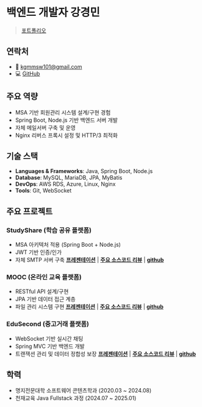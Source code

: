 # 백엔드 개발자 강경민
>[포트폴리오](https://github.com/GyeongMin2/MyPortfolio)

## 연락처
- 📧 kgmmsw101@gmail.com
- 💻 [GitHub](https://github.com/GyeongMin2)

## 주요 역량
- MSA 기반 회원관리 시스템 설계/구현 경험
- Spring Boot, Node.js 기반 백엔드 서버 개발
- 자체 메일서버 구축 및 운영
- Nginx 리버스 프록시 설정 및 HTTP/3 최적화

## 기술 스택
- **Languages & Frameworks**: Java, Spring Boot, Node.js
- **Database**: MySQL, MariaDB, JPA, MyBatis
- **DevOps**: AWS RDS, Azure, Linux, Nginx
- **Tools**: Git, WebSocket

## 주요 프로젝트
### StudyShare (학습 공유 플랫폼)
- MSA 아키텍처 적용 (Spring Boot + Node.js)
- JWT 기반 인증/인가
- 자체 SMTP 서버 구축
**[프레젠테이션](https://github.com/GyeongMin2/MyPortfolio/blob/main/project/studyShare/studyShare_project.pdf)** | **[주요 소스코드 리뷰](https://github.com/GyeongMin2/MyPortfolio/blob/main/project/studyShare/studyShare_project.md)** | **[github](https://github.com/ChunjaeStudyShare/ChunjaeStudyShare)**
### MOOC (온라인 교육 플랫폼)
- RESTful API 설계/구현
- JPA 기반 데이터 접근 계층
- 파일 관리 시스템 구현
**[프레젠테이션](https://github.com/GyeongMin2/MyPortfolio/blob/main/project/mooc/mooc_project.pdf)** | **[주요 소스코드 리뷰](https://github.com/GyeongMin2/MyPortfolio/blob/main/project/mooc/mooc_project.md)** | **[github](https://github.com/KmoocProject/mooc)**
### EduSecond (중고거래 플랫폼)
- WebSocket 기반 실시간 채팅
- Spring MVC 기반 백엔드 개발
- 트랜잭션 관리 및 데이터 정합성 보장
**[프레젠테이션](https://github.com/GyeongMin2/MyPortfolio/blob/main/project/eduSecond/eduSecond_project.pdf)** | **[주요 소스코드 리뷰](https://github.com/GyeongMin2/MyPortfolio/blob/main/project/eduSecond/eduSecond_project.md)** | **[github](https://github.com/eduSecond/eduSecond)**
## 학력
- 명지전문대학 소프트웨어 콘텐츠학과 (2020.03 ~ 2024.08)
- 천재교육 Java Fullstack 과정 (2024.07 ~ 2025.01)
